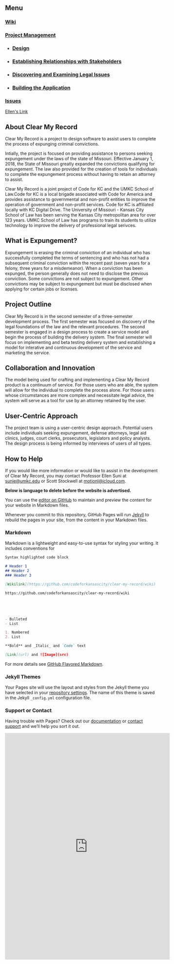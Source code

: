 ## Menu

### [Wiki](https://github.com/codeforkansascity/clear-my-record/wiki)     
### [Project Management](https://github.com/codeforkansascity/clear-my-record/projects)
 * ### [Design](https://github.com/codeforkansascity/clear-my-record/projects/1)
* ### [Establishing Relationships with Stakeholders](https://github.com/codeforkansascity/clear-my-record/projects/2)
* ### [Discovering and Examining Legal Issues](https://github.com/codeforkansascity/clear-my-record/projects/3)
* ### [Building the Application](https://github.com/codeforkansascity/clear-my-record/projects/4)
### [Issues](https://github.com/codeforkansascity/clear-my-record/issues)
 
 [Ellen's Link](https://codeforkc.org/clear-my-record)

## About Clear My Record

Clear My Record is a project to design software to assist users to complete the process of expunging criminal convictions. 

Intially, the project is focused on providing assistance to persons seeking expungement under the laws of the state of Missouri. Effective January 1, 2018, the State of Missouri greatly expanded the convictions qualifying for expungement. The law also provided for the creation of tools for individuals to complete the expungement process without having to retain an attorney to assist.  

Clear My Record is a joint project of Code for KC and the UMKC School of Law.Code for KC is a local brigade associated with Code for America and provides assistance to governmental and non-profit entities to improve the operation of government and non-profit services. Code for KC is affiliated locally with KC Digital Drive. The University of Missouri - Kansas City School of Law has been serving the Kansas City metropolitan area for over 123 years. UMKC School of Law has programs to train its students to utilize technology to improve the delivery of professional legal serivces.

## What is Expungement?

Expungement is erasing the criminal conviction of an individual who has successfully completed the terms of sentencing and who has not had a subsequent criminal conviction within the recent past (seven years for a felony, three years for a misdemeanor). When a conviction has been expunged, the person generally does not need to disclose the previous conviction. Some convictions are not subject to expungement. Other convictions may be subject to expungement but must be disclosed when applying for certain jobs or licenses.  

## Project Outline

Clear My Record is in the second semester of a three-semester development process. The first semester was focused on discovery of the legal foundations of the law and the relevant procedures. The second semester is engaged in a design process to create a service model and begin the process of building the delivery system. The final semester will focus on implementing and beta testing delivery system and establishing a model for interative and continuous development of the service and marketing the service. 

## Collaboration and Innovation

The model being used for crafting and implementing a Clear My Record product is a continuum of service. For those users who are able, the system will allow for the individual to complete the process alone. For those users whose circumstances are more complex and necessitate legal advice, the system will serve as a tool for use by an attorney retained by the user. 

## User-Centric Approach

The project team is using a user-centric design approach. Potential users include individuals seeking expungement, defense attorneys, legal aid clinics, judges, court clerks, prosecutors, legislators and policy analysts.  The design process is being informed by interviews of users of all types. 

## How to Help

If you would like more information or would like to assist in the development of Clear My Record, you may contact Professor Ellen Suni at sunie@umkc.edu or Scott Stockwell at motionl@icloud.com. 




**Below is language to delete before the website is advertised.**


You can use the [editor on GitHub](https://github.com/codeforkansascity/clear-my-record/edit/master/README.md) to maintain and preview the content for your website in Markdown files.

Whenever you commit to this repository, GitHub Pages will run [Jekyll](https://jekyllrb.com/) to rebuild the pages in your site, from the content in your Markdown files.

### Markdown

Markdown is a lightweight and easy-to-use syntax for styling your writing. It includes conventions for

```markdown
Syntax highlighted code block

# Header 1
## Header 2
### Header 3

[Wikilink](https://github.com/codeforkansascity/clear-my-record/wiki)

https://github.com/codeforkansascity/clear-my-record/wiki





- Bulleted
- List

1. Numbered
2. List

**Bold** and _Italic_ and `Code` text

[Link](url) and ![Image](src)
```

For more details see [GitHub Flavored Markdown](https://guides.github.com/features/mastering-markdown/).

### Jekyll Themes

Your Pages site will use the layout and styles from the Jekyll theme you have selected in your [repository settings](https://github.com/codeforkansascity/clear-my-record/settings). The name of this theme is saved in the Jekyll `_config.yml` configuration file.

### Support or Contact

Having trouble with Pages? Check out our [documentation](https://help.github.com/categories/github-pages-basics/) or [contact support](https://github.com/contact) and we’ll help you sort it out.

<iframe src ="http://www.theparkerapp.com/parkermap/display_map.html?YmxhPTM4Ljk2NTk3NjUmYmxvPS05NS4yMzY3MDA4Jno9MTcmbGE9MzguOTY1OTc2NTAwJmxvPS05NS4yMzY3MDA4MDAmaD02NTAmdz01MDAmbj1GaXJzdCBVbml0ZWQgTWV0aG9kaXN0IENodXJjaCBvZiBMYXdyZW5jZSwgS2Fuc2FzJmE9OTQ2IFZlcm1vbnQgU3QsIExhd3JlbmNlLCBLUyA2NjA0NCwgVVNB" width="540px" height="740px" marginheight="0" marginwidth="0" frameborder="no" scrolling="no"></iframe>
